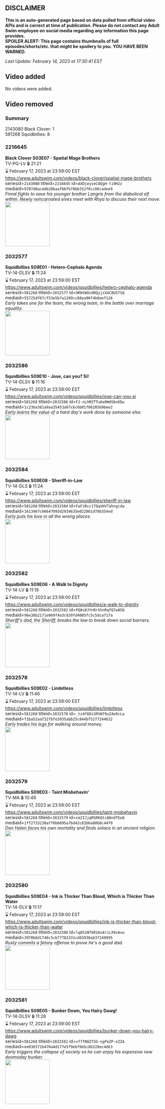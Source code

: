 ## DISCLAIMER
**This is an auto-generated page based on data pulled from official video APIs and is correct at time of publication. Please do not contact any Adult Swim employee on social media regarding any information this page provides.**  
**SPOILER ALERT: This page contains thumbnails of full episodes/shorts/etc. that might be spoilery to you. YOU HAVE BEEN WARNED.**  

_Last Update: February 14, 2023 at 17:30:41 EST_
## Video added
No videos were added.  
## Video removed
### Summary
2143080 Black Clover: 1  
581268 Squidbillies: 8  
### 2216645
**Black Clover S03E07 - Spatial Mage Brothers**  
TV-PG-LV 🔒 21:21  
⌛ February 17, 2023 at 23:59:00 EST  
https://www.adultswim.com/videos/black-clover/spatial-mage-brothers  
seriesid=`2143080` titleid=`2216645` id=`AXDjeyseC8QgH-t19H2z` mediaid=`9707d0ac4db28baaf66fb78bb352f0cc86cadee9`  
_Finral fights to save his younger brother Langris from the diabolical elf within. Newly reincarnated elves meet with Rhya to discuss their next move._  
<a href="https://media.cdn.adultswim.com/uploads/20200316/thumbnails/2_2031611195-BlackClover_109.jpg"><img src="https://media.cdn.adultswim.com/uploads/20200316/thumbnails/2_2031611195-BlackClover_109.jpg" height="144px" /></a>
### 2032577
**Squidbillies S09E01 - Hetero-Cephalo Agenda**  
TV-14-DLSV 🔒 11:24  
⌛ February 17, 2023 at 23:59:00 EST  
https://www.adultswim.com/videos/squidbillies/hetero-cephalo-agenda  
seriesid=`581268` titleid=`2032577` id=`9RHtWOsORQyjzX4C8U5TSQ` mediaid=`55725df67cf53e5b7a1289cc88ea90f4b8eef126`  
_Early takes one for the team, the wrong team, in the battle over marriage equality._  
<a href="https://media.cdn.adultswim.com/uploads/20200414/thumbnails/2_20414115215-squidbillies_087_dup-20140919.jpg"><img src="https://media.cdn.adultswim.com/uploads/20200414/thumbnails/2_20414115215-squidbillies_087_dup-20140919.jpg" height="144px" /></a>
### 2032586
**Squidbillies S09E10 - Jose, can you? Si!**  
TV-14-DLSV 🔒 11:16  
⌛ February 17, 2023 at 23:59:00 EST  
https://www.adultswim.com/videos/squidbillies/jose-can-you-si  
seriesid=`581268` titleid=`2032586` id=`FJ-nLhM2TTu6e0WdS8xKDw` mediaid=`1c236a381a9aa35453a07c6c6b01f06285b9bee2`  
_Early learns the value of a hard day's work done by someone else._  
<a href="https://media.cdn.adultswim.com/uploads/20200414/thumbnails/2_20414112816-squidbillies_096_dup-20141126.jpg"><img src="https://media.cdn.adultswim.com/uploads/20200414/thumbnails/2_20414112816-squidbillies_096_dup-20141126.jpg" height="144px" /></a>
### 2032584
**Squidbillies S09E08 - Sheriff-in-Law**  
TV-14-DLS 🔒 11:24  
⌛ February 17, 2023 at 23:59:00 EST  
https://www.adultswim.com/videos/squidbillies/sheriff-in-law  
seriesid=`581268` titleid=`2032584` id=`FaFiRcc1TQqVHVTahngcdw` mediaid=`1613467c66647093d2934635e022081d78b354ed`  
_Early puts his love in all the wrong places._  
<a href="https://media.cdn.adultswim.com/uploads/20200414/thumbnails/2_20414112784-squidbillies_094_dup-20141114.jpg"><img src="https://media.cdn.adultswim.com/uploads/20200414/thumbnails/2_20414112784-squidbillies_094_dup-20141114.jpg" height="144px" /></a>
### 2032582
**Squidbillies S09E06 - A Walk to Dignity**  
TV-14-LV 🔒 11:19  
⌛ February 17, 2023 at 23:59:00 EST  
https://www.adultswim.com/videos/squidbillies/a-walk-to-dignity  
seriesid=`581268` titleid=`2032582` id=`PQ8s0JYnRrShnRqfQ7w85Q` mediaid=`96e38b2171e069f4a3c839fd4005fc5c5dca717a`  
_Sheriff's dad, the Sheriff, breaks the law to break down social barriers._  
<a href="https://media.cdn.adultswim.com/uploads/20200414/thumbnails/2_204141126100-squidbillies_092_dup-20141030.jpg"><img src="https://media.cdn.adultswim.com/uploads/20200414/thumbnails/2_204141126100-squidbillies_092_dup-20141030.jpg" height="144px" /></a>
### 2032578
**Squidbillies S09E02 - Limbitless**  
TV-14-LV 🔒 11:46  
⌛ February 17, 2023 at 23:59:00 EST  
https://www.adultswim.com/videos/squidbillies/limbitless  
seriesid=`581268` titleid=`2032578` id=`_tz4f6DiSRSW79uZ4e0cLw` mediaid=`f1ba52aaf32fbfe3935abb25c844bf5277244632`  
_Early trades his legs for walking around money._  
<a href="https://media.cdn.adultswim.com/uploads/20200414/thumbnails/2_20414115474-squidbillies_088_dup-20140923.jpg"><img src="https://media.cdn.adultswim.com/uploads/20200414/thumbnails/2_20414115474-squidbillies_088_dup-20140923.jpg" height="144px" /></a>
### 2032579
**Squidbillies S09E03 - Taint Misbehavin'**  
TV-MA 🔒 10:49  
⌛ February 17, 2023 at 23:59:00 EST  
https://www.adultswim.com/videos/squidbillies/taint-misbehavin  
seriesid=`581268` titleid=`2032579` id=`cm2IJjqMSRKQtsQ8ndTEeQ` mediaid=`1ff2733238aff0b6095a7bd42c83b6a8860c44f0`  
_Dan Halen faces his own mortality and finds solace in an ancient religion._  
<a href="https://media.cdn.adultswim.com/uploads/20200414/thumbnails/2_20414116202-squidbillies_089_dup-20140930.jpg"><img src="https://media.cdn.adultswim.com/uploads/20200414/thumbnails/2_20414116202-squidbillies_089_dup-20140930.jpg" height="144px" /></a>
### 2032580
**Squidbillies S09E04 - Ink is Thicker Than Blood, Which is Thicker Than Water**  
TV-14-DLV 🔒 11:17  
⌛ February 17, 2023 at 23:59:00 EST  
https://www.adultswim.com/videos/squidbillies/ink-is-thicker-than-blood-which-is-thicker-than-water  
seriesid=`581268` titleid=`2032580` id=`lq851NT6R16u4riLX9vAvw` mediaid=`3970b8d1748c5cb77782331cd83938ab3f240995`  
_Rusty commits a felony offense to prove he's a good dad._  
<a href="https://media.cdn.adultswim.com/uploads/20200414/thumbnails/2_20414116520-squidbillies_090_dup-20141106.jpg"><img src="https://media.cdn.adultswim.com/uploads/20200414/thumbnails/2_20414116520-squidbillies_090_dup-20141106.jpg" height="144px" /></a>
### 2032581
**Squidbillies S09E05 - Bunker Down, You Hairy Dawg!**  
TV-14-DLSV 🔒 11:28  
⌛ February 17, 2023 at 23:59:00 EST  
https://www.adultswim.com/videos/squidbillies/bunker-down-you-hairy-dawg  
seriesid=`581268` titleid=`2032581` id=`vfffN8ZfSG-ngPeZP-eZZA` mediaid=`ee030371b470a4d177e5f9ebf0ebc8b228ec4d63`  
_Early triggers the collapse of society so he can enjoy his expensive new doomsday bunker._  
<a href="https://media.cdn.adultswim.com/uploads/20200414/thumbnails/2_20414117326-squidbillies_091_dup-20141014.jpg"><img src="https://media.cdn.adultswim.com/uploads/20200414/thumbnails/2_20414117326-squidbillies_091_dup-20141014.jpg" height="144px" /></a>

